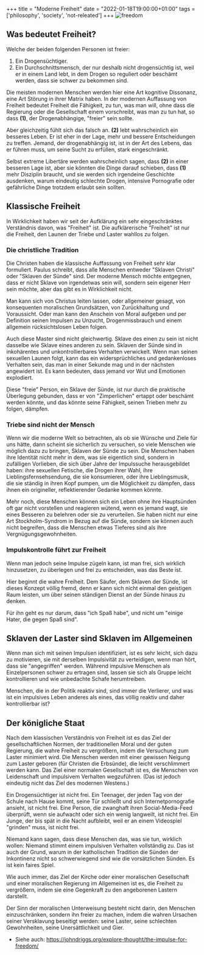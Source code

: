 +++
title = "Moderne Freiheit"
date  = "2022-01-18T19:00:00+01:00"
tags  = ['philosophy', 'society', 'not-releated']
+++
![freedom](/posts/freedom.jpg)

## Was bedeutet Freiheit?

Welche der beiden folgenden Personen ist freier:

1. Ein Drogensüchtiger.
2. Ein Durchschnittsmensch, der nur deshalb nicht drogensüchtig ist, weil er in einem Land lebt, in dem Drogen so reguliert oder beschämt werden, dass sie schwer zu bekommen sind.

Die meisten modernen Menschen werden hier eine Art kognitive Dissonanz, eine Art Störung in ihrer Matrix haben. In der modernen Auffassung von Freiheit bedeutet Freiheit die Fähigkeit, zu tun, was man will, ohne dass die Regierung oder die Gesellschaft einem vorschreibt, was man zu tun hat, so dass **(1)**, der Drogenabhängige, "freier" sein sollte.

Aber gleichzeitig fühlt sich das falsch an. **(2)** lebt wahrscheinlich ein besseres Leben. Er ist eher in der Lage, mehr und bessere Entscheidungen zu treffen. Jemand, der drogenabhängig ist, ist in der Art des Lebens, das er führen muss, um seine Sucht zu erfüllen, stark eingeschränkt.

Selbst extreme Libertäre werden wahrscheinlich sagen, dass **(2)** in einer besseren Lage ist, aber sie könnten die Dinge darauf schieben, dass **(1)** mehr Disziplin braucht, und sie werden sich irgendeine Geschichte ausdenken, warum eindeutig schlechte Drogen, intensive Pornografie oder gefährliche Dinge trotzdem erlaubt sein sollten.

## Klassische Freiheit

In Wirklichkeit haben wir seit der Aufklärung ein sehr eingeschränktes Verständnis davon, was "Freiheit" ist. Die aufklärerische "Freiheit" ist nur die Freiheit, den Launen der Triebe und Laster wahllos zu folgen.

### Die christliche Tradition

Die Christen haben die klassische Auffassung von Freiheit sehr klar formuliert. Paulus schreibt, dass alle Menschen entweder "Sklaven Christi" oder "Sklaven der Sünde" sind. Der moderne Mensch möchte entgegnen, dass er nicht Sklave von irgendetwas sein will, sondern sein eigener Herr sein möchte, aber das gibt es in Wirklichkeit nicht.

Man kann sich von Christus leiten lassen, oder allgemeiner gesagt, von konsequenten moralischen Grundsätzen, von Zurückhaltung und Voraussicht. Oder man kann den Anschein von Moral aufgeben und per Definition seinen Impulsen zu Unzucht, Drogenmissbrauch und einem allgemein rücksichtslosen Leben folgen.

Auch diese Master sind nicht gleichwertig. Sklave des einen zu sein ist nicht dasselbe wie Sklave eines anderen zu sein. Sklaven der Sünde sind in inkohärentes und unkontrollierbares Verhalten verwickelt. Wenn man seinen sexuellen Launen folgt, kann das ein widersprüchliches und gedankenloses Verhalten sein, das man in einer Sekunde mag und in der nächsten angewidert ist. Es kann bedeuten, dass jemand vor Wut und Emotionen explodiert.

Diese "freie" Person, ein Sklave der Sünde, ist nur durch die praktische Überlegung gebunden, dass er von "Zimperlichen" ertappt oder beschämt werden könnte, und das könnte seine Fähigkeit, seinen Trieben mehr zu folgen, dämpfen.

### Triebe sind nicht der Mensch

Wenn wir die moderne Welt so betrachten, als ob sie Wünsche und Ziele für uns hätte, dann scheint sie sicherlich zu versuchen, so viele Menschen wie möglich dazu zu bringen, Sklaven der Sünde zu sein. Die Menschen haben ihre Identität nicht mehr in dem, was sie eigentlich sind, sondern in zufälligen Vorlieben, die sich über Jahre der Impulssuche herausgebildet haben: ihre sexuellen Fetische, die Drogen ihrer Wahl, ihre Lieblingsfernsehsendung, die sie konsumieren, oder ihre Lieblingsmusik, die sie ständig in ihren Kopf pumpen, um die Möglichkeit zu dämpfen, dass ihnen ein origineller, reflektierender Gedanke kommen könnte.

Mehr noch, diese Menschen können sich ein Leben ohne ihre Hauptsünden oft gar nicht vorstellen und reagieren wütend, wenn es jemand wagt, sie eines Besseren zu belehren oder sie zu verurteilen. Sie haben nicht nur eine Art Stockholm-Syndrom in Bezug auf die Sünde, sondern sie können auch nicht begreifen, dass die Menschen etwas Tieferes sind als ihre Vergnügungsgewohnheiten.

### Impulskontrolle führt zur Freiheit

Wenn man jedoch seine Impulse zügeln kann, ist man frei, sich wirklich hinzusetzen, zu überlegen und frei zu entscheiden, was das Beste ist.

Hier beginnt die wahre Freiheit. Dem Säufer, dem Sklaven der Sünde, ist dieses Konzept völlig fremd, denn er kann sich nicht einmal den geistigen Raum leisten, um über seinen ständigen Dienst an der Sünde hinaus zu denken.

Für ihn geht es nur darum, dass "ich Spaß habe", und nicht um "einige Hater, die gegen Spaß sind".

## Sklaven der Laster sind Sklaven im Allgemeinen

Wenn man sich mit seinen Impulsen identifiziert, ist es sehr leicht, sich dazu zu motivieren, sie mit derselben Impulsivität zu verteidigen, wenn man hört, dass sie "angegriffen" werden. Während impulsive Menschen als Einzelpersonen schwer zu ertragen sind, lassen sie sich als Gruppe leicht kontrollieren und wie unbedachte Schafe herumtreiben.

Menschen, die in der Politik reaktiv sind, sind immer die Verlierer, und was ist ein impulsives Leben anderes als eines, das völlig reaktiv und daher kontrollierbar ist?

## Der königliche Staat

Nach dem klassischen Verständnis von Freiheit ist es das Ziel der gesellschaftlichen Normen, der traditionellen Moral und der guten Regierung, die wahre Freiheit zu vergrößern, indem die Versuchung zum Laster minimiert wird. Die Menschen werden mit einer gewissen Neigung zum Laster geboren (für Christen die Erbsünde), die leicht verschlimmert werden kann. Das Ziel einer normalen Gesellschaft ist es, die Menschen von Leidenschaft und impulsivem Verhalten wegzuführen. (Das ist jedoch eindeutig nicht das Ziel des modernen Westens.)

Ein Drogensüchtiger ist nicht frei. Ein Teenager, der jeden Tag von der Schule nach Hause kommt, seine Tür schließt und sich Internetpornografie ansieht, ist nicht frei. Eine Person, die zwanghaft ihren Social-Media-Feed überprüft, wenn sie aufwacht oder sich ein wenig langweilt, ist nicht frei. Ein Junge, der bis spät in die Nacht aufbleibt, weil er an einem Videospiel "grinden" muss, ist nicht frei.

Niemand kann sagen, dass diese Menschen das, was sie tun, wirklich wollen: Niemand stimmt einem impulsiven Verhalten vollständig zu. Das ist auch der Grund, warum in der katholischen Tradition die Sünden der Inkontinenz nicht so schwerwiegend sind wie die vorsätzlichen Sünden. Es ist kein faires Spiel.

Wie auch immer, das Ziel der Kirche oder einer moralischen Gesellschaft und einer moralischen Regierung im Allgemeinen ist es, die Freiheit zu vergrößern, indem sie eine Gegenkraft zu den angeborenen Lastern darstellt.

Der Sinn der moralischen Unterweisung besteht nicht darin, den Menschen einzuschränken, sondern ihn freier zu machen, indem die wahren Ursachen seiner Versklavung beseitigt werden: seine Laster, seine schlechten Gewohnheiten, seine Unersättlichkeit und Gier.

* Siehe auch: https://johndriggs.org/explore-thought/the-impulse-for-freedom/
